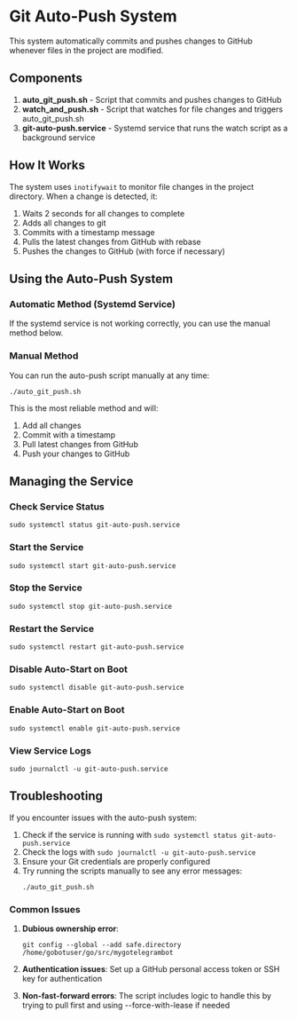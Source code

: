 # Git Auto-Push System

This system automatically commits and pushes changes to GitHub whenever files in the project are modified.

## Components

1. **auto_git_push.sh** - Script that commits and pushes changes to GitHub
2. **watch_and_push.sh** - Script that watches for file changes and triggers auto_git_push.sh
3. **git-auto-push.service** - Systemd service that runs the watch script as a background service

## How It Works

The system uses `inotifywait` to monitor file changes in the project directory. When a change is detected, it:

1. Waits 2 seconds for all changes to complete
2. Adds all changes to git
3. Commits with a timestamp message
4. Pulls the latest changes from GitHub with rebase
5. Pushes the changes to GitHub (with force if necessary)

## Using the Auto-Push System

### Automatic Method (Systemd Service)

If the systemd service is not working correctly, you can use the manual method below.

### Manual Method

You can run the auto-push script manually at any time:

```
./auto_git_push.sh
```

This is the most reliable method and will:
1. Add all changes
2. Commit with a timestamp
3. Pull latest changes from GitHub
4. Push your changes to GitHub

## Managing the Service

### Check Service Status
```
sudo systemctl status git-auto-push.service
```

### Start the Service
```
sudo systemctl start git-auto-push.service
```

### Stop the Service
```
sudo systemctl stop git-auto-push.service
```

### Restart the Service
```
sudo systemctl restart git-auto-push.service
```

### Disable Auto-Start on Boot
```
sudo systemctl disable git-auto-push.service
```

### Enable Auto-Start on Boot
```
sudo systemctl enable git-auto-push.service
```

### View Service Logs
```
sudo journalctl -u git-auto-push.service
```

## Troubleshooting

If you encounter issues with the auto-push system:

1. Check if the service is running with `sudo systemctl status git-auto-push.service`
2. Check the logs with `sudo journalctl -u git-auto-push.service`
3. Ensure your Git credentials are properly configured
4. Try running the scripts manually to see any error messages:
   ```
   ./auto_git_push.sh
   ```

### Common Issues

1. **Dubious ownership error**:
   ```
   git config --global --add safe.directory /home/gobotuser/go/src/mygotelegrambot
   ```

2. **Authentication issues**:
   Set up a GitHub personal access token or SSH key for authentication

3. **Non-fast-forward errors**:
   The script includes logic to handle this by trying to pull first and using --force-with-lease if needed 